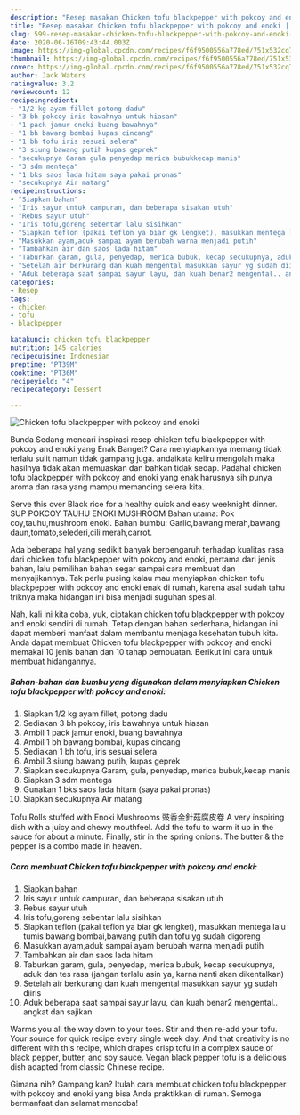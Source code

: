 ```yaml
---
description: "Resep masakan Chicken tofu blackpepper with pokcoy and enoki | Cara Bikin Chicken tofu blackpepper with pokcoy and enoki Yang Enak Dan Lezat"
title: "Resep masakan Chicken tofu blackpepper with pokcoy and enoki | Cara Bikin Chicken tofu blackpepper with pokcoy and enoki Yang Enak Dan Lezat"
slug: 599-resep-masakan-chicken-tofu-blackpepper-with-pokcoy-and-enoki-cara-bikin-chicken-tofu-blackpepper-with-pokcoy-and-enoki-yang-enak-dan-lezat
date: 2020-06-16T09:43:44.003Z
image: https://img-global.cpcdn.com/recipes/f6f9500556a778ed/751x532cq70/chicken-tofu-blackpepper-with-pokcoy-and-enoki-foto-resep-utama.jpg
thumbnail: https://img-global.cpcdn.com/recipes/f6f9500556a778ed/751x532cq70/chicken-tofu-blackpepper-with-pokcoy-and-enoki-foto-resep-utama.jpg
cover: https://img-global.cpcdn.com/recipes/f6f9500556a778ed/751x532cq70/chicken-tofu-blackpepper-with-pokcoy-and-enoki-foto-resep-utama.jpg
author: Jack Waters
ratingvalue: 3.2
reviewcount: 12
recipeingredient:
- "1/2 kg ayam fillet potong dadu"
- "3 bh pokcoy iris bawahnya untuk hiasan"
- "1 pack jamur enoki buang bawahnya"
- "1 bh bawang bombai kupas cincang"
- "1 bh tofu iris sesuai selera"
- "3 siung bawang putih kupas geprek"
- "secukupnya Garam gula penyedap merica bubukkecap manis"
- "3 sdm mentega"
- "1 bks saos lada hitam saya pakai pronas"
- "secukupnya Air matang"
recipeinstructions:
- "Siapkan bahan"
- "Iris sayur untuk campuran, dan beberapa sisakan utuh"
- "Rebus sayur utuh"
- "Iris tofu,goreng sebentar lalu sisihkan"
- "Siapkan teflon (pakai teflon ya biar gk lengket), masukkan mentega lalu tumis bawang bombai,bawang putih dan tofu yg sudah digoreng"
- "Masukkan ayam,aduk sampai ayam berubah warna menjadi putih"
- "Tambahkan air dan saos lada hitam"
- "Taburkan garam, gula, penyedap, merica bubuk, kecap secukupnya, aduk dan tes rasa (jangan terlalu asin ya, karna nanti akan dikentalkan)"
- "Setelah air berkurang dan kuah mengental masukkan sayur yg sudah diiris"
- "Aduk beberapa saat sampai sayur layu, dan kuah benar2 mengental.. angkat dan sajikan"
categories:
- Resep
tags:
- chicken
- tofu
- blackpepper

katakunci: chicken tofu blackpepper 
nutrition: 145 calories
recipecuisine: Indonesian
preptime: "PT39M"
cooktime: "PT36M"
recipeyield: "4"
recipecategory: Dessert

---
```



![Chicken tofu blackpepper with pokcoy and enoki](https://img-global.cpcdn.com/recipes/f6f9500556a778ed/751x532cq70/chicken-tofu-blackpepper-with-pokcoy-and-enoki-foto-resep-utama.jpg)

Bunda Sedang mencari inspirasi resep chicken tofu blackpepper with pokcoy and enoki yang Enak Banget? Cara menyiapkannya memang tidak terlalu sulit namun tidak gampang juga. andaikata keliru mengolah maka hasilnya tidak akan memuaskan dan bahkan tidak sedap. Padahal chicken tofu blackpepper with pokcoy and enoki yang enak harusnya sih punya aroma dan rasa yang mampu memancing selera kita.

Serve this over Black rice for a healthy quick and easy weeknight dinner. SUP POKCOY TAUHU ENOKI MUSHROOM Bahan utama: Pok coy,tauhu,mushroom enoki. Bahan bumbu: Garlic,bawang merah,bawang daun,tomato,selederi,cili merah,carrot.

Ada beberapa hal yang sedikit banyak berpengaruh terhadap kualitas rasa dari chicken tofu blackpepper with pokcoy and enoki, pertama dari jenis bahan, lalu pemilihan bahan segar sampai cara membuat dan menyajikannya. Tak perlu pusing kalau mau menyiapkan chicken tofu blackpepper with pokcoy and enoki enak di rumah, karena asal sudah tahu triknya maka hidangan ini bisa menjadi suguhan spesial.


Nah, kali ini kita coba, yuk, ciptakan chicken tofu blackpepper with pokcoy and enoki sendiri di rumah. Tetap dengan bahan sederhana, hidangan ini dapat memberi manfaat dalam membantu menjaga kesehatan tubuh kita. Anda dapat membuat Chicken tofu blackpepper with pokcoy and enoki memakai 10 jenis bahan dan 10 tahap pembuatan. Berikut ini cara untuk membuat hidangannya.

<!--inarticleads1-->

##### Bahan-bahan dan bumbu yang digunakan dalam menyiapkan Chicken tofu blackpepper with pokcoy and enoki:

1. Siapkan 1/2 kg ayam fillet, potong dadu
1. Sediakan 3 bh pokcoy, iris bawahnya untuk hiasan
1. Ambil 1 pack jamur enoki, buang bawahnya
1. Ambil 1 bh bawang bombai, kupas cincang
1. Sediakan 1 bh tofu, iris sesuai selera
1. Ambil 3 siung bawang putih, kupas geprek
1. Siapkan secukupnya Garam, gula, penyedap, merica bubuk,kecap manis
1. Siapkan 3 sdm mentega
1. Gunakan 1 bks saos lada hitam (saya pakai pronas)
1. Siapkan secukupnya Air matang


Tofu Rolls stuffed with Enoki Mushrooms 豉香金針菇腐皮卷 A very inspiring dish with a juicy and chewy mouthfeel. Add the tofu to warm it up in the sauce for about a minute. Finally, stir in the spring onions. The butter &amp; the pepper is a combo made in heaven. 

<!--inarticleads2-->

##### Cara membuat Chicken tofu blackpepper with pokcoy and enoki:

1. Siapkan bahan
1. Iris sayur untuk campuran, dan beberapa sisakan utuh
1. Rebus sayur utuh
1. Iris tofu,goreng sebentar lalu sisihkan
1. Siapkan teflon (pakai teflon ya biar gk lengket), masukkan mentega lalu tumis bawang bombai,bawang putih dan tofu yg sudah digoreng
1. Masukkan ayam,aduk sampai ayam berubah warna menjadi putih
1. Tambahkan air dan saos lada hitam
1. Taburkan garam, gula, penyedap, merica bubuk, kecap secukupnya, aduk dan tes rasa (jangan terlalu asin ya, karna nanti akan dikentalkan)
1. Setelah air berkurang dan kuah mengental masukkan sayur yg sudah diiris
1. Aduk beberapa saat sampai sayur layu, dan kuah benar2 mengental.. angkat dan sajikan


Warms you all the way down to your toes. Stir and then re-add your tofu. Your source for quick recipe every single week day. And that creativity is no different with this recipe, which drapes crisp tofu in a complex sauce of black pepper, butter, and soy sauce. Vegan black pepper tofu is a delicious dish adapted from classic Chinese recipe. 

Gimana nih? Gampang kan? Itulah cara membuat chicken tofu blackpepper with pokcoy and enoki yang bisa Anda praktikkan di rumah. Semoga bermanfaat dan selamat mencoba!
